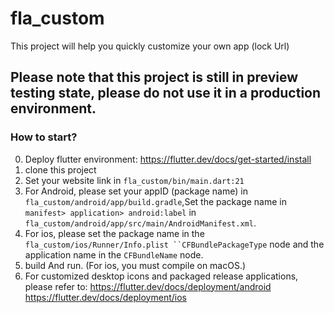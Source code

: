 # fla_custom
This project will help you quickly customize your own app (lock Url)

## Please note that this project is still in preview testing state, please do not use it in a production environment.

### How to start?
0. Deploy flutter environment: https://flutter.dev/docs/get-started/install
1. clone this project
2. Set your website link in `fla_custom/bin/main.dart:21`  
3. For Android, please set your appID (package name) in `fla_custom/android/app/build.gradle`,Set the package name in `manifest> application> android:label` in `fla_custom/android/app/src/main/AndroidManifest.xml`.
4. For ios, please set the package name in the `fla_custom/ios/Runner/Info.plist ``CFBundlePackageType` node and the application name in the `CFBundleName` node.
5. build And run. (For ios, you must compile on macOS.)
6. For customized desktop icons and packaged release applications, please refer to: https://flutter.dev/docs/deployment/android https://flutter.dev/docs/deployment/ios